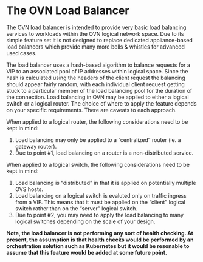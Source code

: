 # The OVN Load Balancer

The OVN load balancer is intended to provide very basic load balancing services to workloads
within the OVN logical network space. Due to its simple feature set it is not designed to replace
dedicated appliance-based load balancers which provide many more bells & whistles for
advanced used cases.

The load balancer uses a hash-based algorithm to balance requests for a VIP to an associated pool
of IP addresses within logical space. Since the hash is calculated using the headers of the client
request the balancing should appear fairly random, with each individual client request getting
stuck to a particular member of the load balancing pool for the duration of the connection. Load
balancing in OVN may be applied to either a logical switch or a logical router. The choice of
where to apply the feature depends on your specific requirements. There are caveats to each approach.

When applied to a logical router, the following considerations need to be kept in mind:

1.  Load balancing may only be applied to a “centralized” router (ie. a gateway router).
2.  Due to point #1, load balancing on a router is a non-distributed service.

When applied to a logical switch, the following considerations need to be kept in mind:

1.  Load balancing is “distributed” in that it is applied on potentially multiple OVS hosts.
2.  Load balancing on a logical switch is evaluted only on traffic ingress from a VIF. This means
    that it must be applied on the “client” logical switch rather than on the “server” logical switch.
3.  Due to point #2, you may need to apply the load balancing to many logical switches depending on the
    scale of your design.

**Note, the load balancer is not performing any sort of health checking. At present, the assumption is that health checks would be performed by an orchestration solution such as Kubernetes but it would be resonable to assume that this feature would be added at some future point.**
